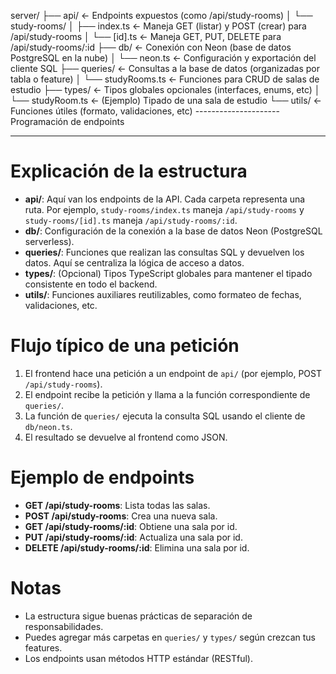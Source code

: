 server/
├── api/              ← Endpoints expuestos (como /api/study-rooms)
│   └── study-rooms/
│       ├── index.ts      ← Maneja GET (listar) y POST (crear) para /api/study-rooms
│       └── [id].ts       ← Maneja GET, PUT, DELETE para /api/study-rooms/:id
├── db/               ← Conexión con Neon (base de datos PostgreSQL en la nube)
│   └── neon.ts           ← Configuración y exportación del cliente SQL
├── queries/          ← Consultas a la base de datos (organizadas por tabla o feature)
│   └── studyRooms.ts     ← Funciones para CRUD de salas de estudio
├── types/            ← Tipos globales opcionales (interfaces, enums, etc)
│   └── studyRoom.ts      ← (Ejemplo) Tipado de una sala de estudio
└── utils/            ← Funciones útiles (formato, validaciones, etc)
    ---------------------
    Programación de endpoints

---

# Explicación de la estructura

- **api/**: Aquí van los endpoints de la API. Cada carpeta representa una ruta. Por ejemplo, `study-rooms/index.ts` maneja `/api/study-rooms` y `study-rooms/[id].ts` maneja `/api/study-rooms/:id`.
- **db/**: Configuración de la conexión a la base de datos Neon (PostgreSQL serverless).
- **queries/**: Funciones que realizan las consultas SQL y devuelven los datos. Aquí se centraliza la lógica de acceso a datos.
- **types/**: (Opcional) Tipos TypeScript globales para mantener el tipado consistente en todo el backend.
- **utils/**: Funciones auxiliares reutilizables, como formateo de fechas, validaciones, etc.

# Flujo típico de una petición
1. El frontend hace una petición a un endpoint de `api/` (por ejemplo, POST `/api/study-rooms`).
2. El endpoint recibe la petición y llama a la función correspondiente de `queries/`.
3. La función de `queries/` ejecuta la consulta SQL usando el cliente de `db/neon.ts`.
4. El resultado se devuelve al frontend como JSON.

# Ejemplo de endpoints
- **GET /api/study-rooms**: Lista todas las salas.
- **POST /api/study-rooms**: Crea una nueva sala.
- **GET /api/study-rooms/:id**: Obtiene una sala por id.
- **PUT /api/study-rooms/:id**: Actualiza una sala por id.
- **DELETE /api/study-rooms/:id**: Elimina una sala por id.

# Notas
- La estructura sigue buenas prácticas de separación de responsabilidades.
- Puedes agregar más carpetas en `queries/` y `types/` según crezcan tus features.
- Los endpoints usan métodos HTTP estándar (RESTful).
